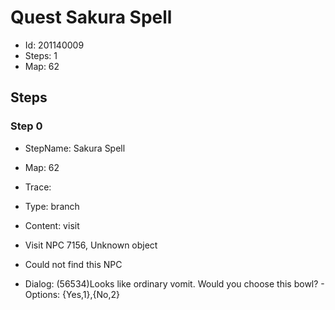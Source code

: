 # Quest Sakura Spell

- Id: 201140009
- Steps: 1
- Map: 62

## Steps

### Step 0
- StepName:  Sakura Spell
- Map:  62
- Trace:  
- Type:  branch
- Content:  visit
- Visit NPC 7156, Unknown object

- Could not find this NPC
- Dialog: (56534)Looks like ordinary vomit. Would you choose this bowl? - Options: {Yes,1},{No,2}


